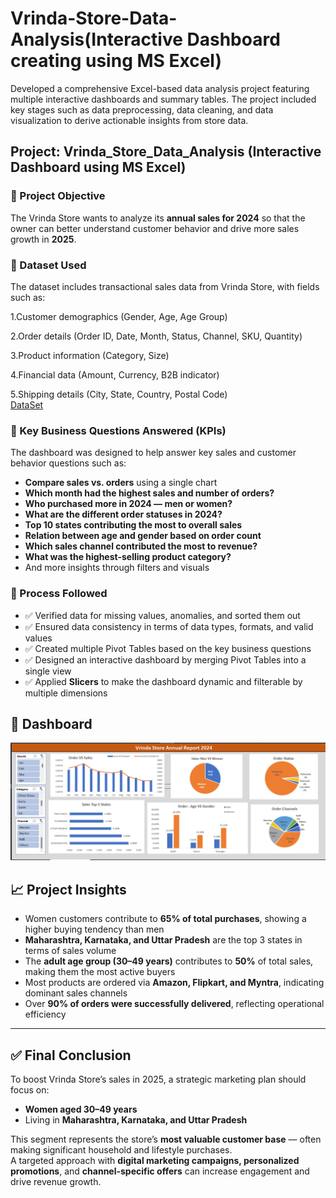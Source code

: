 # Vrinda-Store-Data-Analysis(Interactive Dashboard creating using MS Excel)
Developed a comprehensive Excel-based data analysis project featuring multiple interactive dashboards and summary tables. The project included key stages such as data preprocessing, data cleaning, and data visualization to derive actionable insights from store data.
## Project: Vrinda_Store_Data_Analysis (Interactive Dashboard using MS Excel)

### 📌 Project Objective
The Vrinda Store wants to analyze its **annual sales for 2024** so that the owner can better understand customer behavior and drive more sales growth in **2025**.

### 📁 Dataset Used
The dataset includes transactional sales data from Vrinda Store, with fields such as:

1.Customer demographics (Gender, Age, Age Group)

2.Order details (Order ID, Date, Month, Status, Channel, SKU, Quantity)

3.Product information (Category, Size)

4.Financial data (Amount, Currency, B2B indicator)

5.Shipping details (City, State, Country, Postal Code)
<BR>
 <a href ="https://github.com/hrutikasawant/Data_Analysis_DashBoard/blob/main/Vrinda%20Store%20Data%20Analysis.xlsx">DataSet</a>

### 📌 Key Business Questions Answered (KPIs)

The dashboard was designed to help answer key sales and customer behavior questions such as:

- **Compare sales vs. orders** using a single chart
-  **Which month had the highest sales and number of orders?**
-  **Who purchased more in 2024 — men or women?**
- **What are the different order statuses in 2024?**
- **Top 10 states contributing the most to overall sales**
-  **Relation between age and gender based on order count**
-  **Which sales channel contributed the most to revenue?**
-  **What was the highest-selling product category?**
-  And more insights through filters and visuals

### 🔄 Process Followed

- ✅ Verified data for missing values, anomalies, and sorted them out
- ✅ Ensured data consistency in terms of data types, formats, and valid values
- ✅ Created multiple Pivot Tables based on the key business questions
- ✅ Designed an interactive dashboard by merging Pivot Tables into a single view
- ✅ Applied **Slicers** to make the dashboard dynamic and filterable by multiple dimensions

## 📸 Dashboard

![Dashboard Screenshot](https://github.com/hrutikasawant/Data_Analysis_DashBoard/blob/main/DashBoard_ScreenShot.png)

## 📈 Project Insights

-  Women customers contribute to **65% of total purchases**, showing a higher buying tendency than men  
-  **Maharashtra, Karnataka, and Uttar Pradesh** are the top 3 states in terms of sales volume  
-  The **adult age group (30–49 years)** contributes to **50%** of total sales, making them the most active buyers  
-  Most products are ordered via **Amazon, Flipkart, and Myntra**, indicating dominant sales channels  
-  Over **90% of orders were successfully delivered**, reflecting operational efficiency  

---

## ✅ Final Conclusion

To boost Vrinda Store’s sales in 2025, a strategic marketing plan should focus on:

-  **Women aged 30–49 years**  
-  Living in **Maharashtra, Karnataka, and Uttar Pradesh**  

This segment represents the store’s **most valuable customer base** — often making significant household and lifestyle purchases.  
A targeted approach with **digital marketing campaigns, personalized promotions**, and **channel-specific offers** can increase engagement and drive revenue growth.

